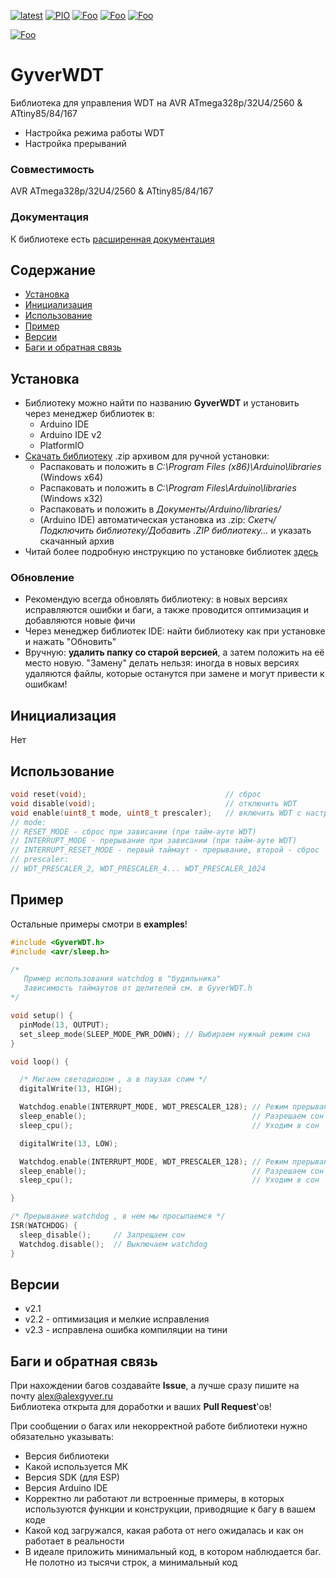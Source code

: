 [![latest](https://img.shields.io/github/v/release/GyverLibs/GyverWDT.svg?color=brightgreen)](https://github.com/GyverLibs/GyverWDT/releases/latest/download/GyverWDT.zip)
[![PIO](https://badges.registry.platformio.org/packages/gyverlibs/library/GyverWDT.svg)](https://registry.platformio.org/libraries/gyverlibs/GyverWDT)
[![Foo](https://img.shields.io/badge/Website-AlexGyver.ru-blue.svg?style=flat-square)](https://alexgyver.ru/)
[![Foo](https://img.shields.io/badge/%E2%82%BD%24%E2%82%AC%20%D0%9F%D0%BE%D0%B4%D0%B4%D0%B5%D1%80%D0%B6%D0%B0%D1%82%D1%8C-%D0%B0%D0%B2%D1%82%D0%BE%D1%80%D0%B0-orange.svg?style=flat-square)](https://alexgyver.ru/support_alex/)
[![Foo](https://img.shields.io/badge/README-ENGLISH-blueviolet.svg?style=flat-square)](https://github-com.translate.goog/GyverLibs/GyverWDT?_x_tr_sl=ru&_x_tr_tl=en)  

[![Foo](https://img.shields.io/badge/ПОДПИСАТЬСЯ-НА%20ОБНОВЛЕНИЯ-brightgreen.svg?style=social&logo=telegram&color=blue)](https://t.me/GyverLibs)

# GyverWDT
Библиотека для управления WDT на AVR ATmega328p/32U4/2560 & ATtiny85/84/167
- Настройка режима работы WDT
- Настройка прерываний

### Совместимость
AVR ATmega328p/32U4/2560 & ATtiny85/84/167

### Документация
К библиотеке есть [расширенная документация](https://alexgyver.ru/GyverWDT/)

## Содержание
- [Установка](#install)
- [Инициализация](#init)
- [Использование](#usage)
- [Пример](#example)
- [Версии](#versions)
- [Баги и обратная связь](#feedback)

<a id="install"></a>
## Установка
- Библиотеку можно найти по названию **GyverWDT** и установить через менеджер библиотек в:
    - Arduino IDE
    - Arduino IDE v2
    - PlatformIO
- [Скачать библиотеку](https://github.com/GyverLibs/GyverWDT/archive/refs/heads/main.zip) .zip архивом для ручной установки:
    - Распаковать и положить в *C:\Program Files (x86)\Arduino\libraries* (Windows x64)
    - Распаковать и положить в *C:\Program Files\Arduino\libraries* (Windows x32)
    - Распаковать и положить в *Документы/Arduino/libraries/*
    - (Arduino IDE) автоматическая установка из .zip: *Скетч/Подключить библиотеку/Добавить .ZIP библиотеку…* и указать скачанный архив
- Читай более подробную инструкцию по установке библиотек [здесь](https://alexgyver.ru/arduino-first/#%D0%A3%D1%81%D1%82%D0%B0%D0%BD%D0%BE%D0%B2%D0%BA%D0%B0_%D0%B1%D0%B8%D0%B1%D0%BB%D0%B8%D0%BE%D1%82%D0%B5%D0%BA)
### Обновление
- Рекомендую всегда обновлять библиотеку: в новых версиях исправляются ошибки и баги, а также проводится оптимизация и добавляются новые фичи
- Через менеджер библиотек IDE: найти библиотеку как при установке и нажать "Обновить"
- Вручную: **удалить папку со старой версией**, а затем положить на её место новую. "Замену" делать нельзя: иногда в новых версиях удаляются файлы, которые останутся при замене и могут привести к ошибкам!


<a id="init"></a>
## Инициализация
Нет

<a id="usage"></a>
## Использование
```cpp
void reset(void);                               // сброс
void disable(void);                             // отключить WDT
void enable(uint8_t mode, uint8_t prescaler);   // включить WDT с настройками
// mode:
// RESET_MODE - сброс при зависании (при тайм-ауте WDT)
// INTERRUPT_MODE - прерывание при зависании (при тайм-ауте WDT)
// INTERRUPT_RESET_MODE - первый таймаут - прерывание, второй - сброс
// prescaler:
// WDT_PRESCALER_2, WDT_PRESCALER_4... WDT_PRESCALER_1024
```

<a id="example"></a>
## Пример
Остальные примеры смотри в **examples**!
```cpp
#include <GyverWDT.h>
#include <avr/sleep.h>

/*
   Пример использования watchdog в "будильника"
   Зависимость таймаутов от делителей см. в GyverWDT.h
*/

void setup() {
  pinMode(13, OUTPUT);
  set_sleep_mode(SLEEP_MODE_PWR_DOWN); // Выбираем нужный режим сна
}

void loop() {

  /* Мигаем светодиодом , а в паузах спим */
  digitalWrite(13, HIGH);

  Watchdog.enable(INTERRUPT_MODE, WDT_PRESCALER_128); // Режим прерываний , таймаут ~1c
  sleep_enable();                                     // Разрешаем сон
  sleep_cpu();                                        // Уходим в сон

  digitalWrite(13, LOW);

  Watchdog.enable(INTERRUPT_MODE, WDT_PRESCALER_128); // Режим прерываний , таймаут ~1c
  sleep_enable();                                     // Разрешаем сон
  sleep_cpu();                                        // Уходим в сон

}

/* Прерывание watchdog , в нем мы просыпаемся */
ISR(WATCHDOG) {
  sleep_disable();     // Запрещаем сон
  Watchdog.disable();  // Выключаем watchdog
}
```

<a id="versions"></a>
## Версии
- v2.1
- v2.2 - оптимизация и мелкие исправления
- v2.3 - исправлена ошибка компиляции на тини

<a id="feedback"></a>
## Баги и обратная связь
При нахождении багов создавайте **Issue**, а лучше сразу пишите на почту [alex@alexgyver.ru](mailto:alex@alexgyver.ru)  
Библиотека открыта для доработки и ваших **Pull Request**'ов!


При сообщении о багах или некорректной работе библиотеки нужно обязательно указывать:
- Версия библиотеки
- Какой используется МК
- Версия SDK (для ESP)
- Версия Arduino IDE
- Корректно ли работают ли встроенные примеры, в которых используются функции и конструкции, приводящие к багу в вашем коде
- Какой код загружался, какая работа от него ожидалась и как он работает в реальности
- В идеале приложить минимальный код, в котором наблюдается баг. Не полотно из тысячи строк, а минимальный код
